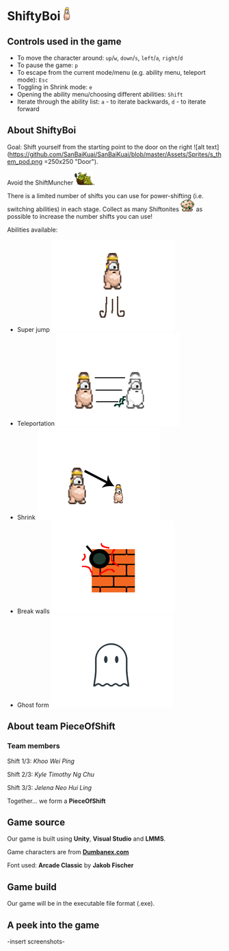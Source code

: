 # ShiftyBoi ![alt text](https://github.com/SanBaiKuai/SanBaiKuai/blob/master/Assets/Sprites/shiftyboi_for_github.png "ShiftyBoi")


## Controls used in the game
* To move the character around: `up`/`w`, `down`/`s`, `left`/`a`, `right`/`d`
* To pause the game: `p`
* To escape from the current mode/menu (e.g. ability menu, teleport mode): `Esc`
* Toggling in Shrink mode: `e`
* Opening the ability menu/choosing different abilities: `Shift`
* Iterate through the ability list: `a` - to iterate backwards, `d` - to iterate forward

## About ShiftyBoi
Goal: Shift yourself from the starting point to the door on the right ![alt text](https://github.com/SanBaiKuai/SanBaiKuai/blob/master/Assets/Sprites/s_them_pod.png =250x250 "Door").

Avoid the ShiftMuncher ![alt text](https://github.com/SanBaiKuai/SanBaiKuai/blob/master/Assets/Sprites/shiftmuncher%20for%20github.png "ShiftMuncher").

There is a limited number of shifts you can use for power-shifting (i.e. switching abilities) in each stage. Collect as many Shiftonites ![alt text](https://github.com/SanBaiKuai/SanBaiKuai/blob/master/Assets/Sprites/s_bleegaunt_move.png "Shiftonite") as possible to increase the number shifts you can use!

Abilities available:
* Super jump ![alt text](https://github.com/SanBaiKuai/SanBaiKuai/blob/master/Assets/Sprites/super_jump.png "Super jump")
* Teleportation ![alt text](https://github.com/SanBaiKuai/SanBaiKuai/blob/master/Assets/Sprites/teleport.png "Teleportation")
* Shrink ![alt text](https://github.com/SanBaiKuai/SanBaiKuai/blob/master/Assets/Sprites/shrink.png "Shrink")
* Break walls ![alt text](https://github.com/SanBaiKuai/SanBaiKuai/blob/master/Assets/Sprites/break_wall.png "Break walls")
* Ghost form ![alt text](https://github.com/SanBaiKuai/SanBaiKuai/blob/master/Assets/Sprites/ghost.png "Ghost form")

## About team PieceOfShift
### Team members
Shift 1/3: *Khoo Wei Ping*

Shift 2/3: *Kyle Timothy Ng Chu*

Shift 3/3: *Jelena Neo Hui Ling*

Together... we form a **PieceOfShift**

## Game source
Our game is built using **Unity**, **Visual Studio** and **LMMS**.

Game characters are from **[Dumbanex.com](http://www.dumbmanex.com/bynd_freestuff.html)**

Font used: **Arcade Classic** by **Jakob Fischer**

## Game build
Our game will be in the executable file format (.exe).

## A peek into the game
-insert screenshots-
